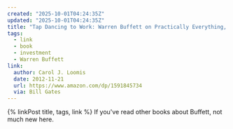 ```yaml
---
created: "2025-10-01T04:24:35Z"
updated: "2025-10-01T04:24:35Z"
title: "Tap Dancing to Work: Warren Buffett on Practically Everything, 1966-2013"
tags:
  - link
  - book
  - investment
  - Warren Buffett
link:
  author: Carol J. Loomis
  date: 2012-11-21
  url: https://www.amazon.com/dp/1591845734
  via: Bill Gates
---
```


{% linkPost title, tags, link %} If you've read other books about Buffett, not much new here.
